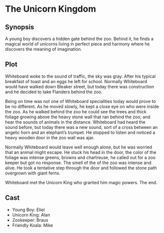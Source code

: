 # The Unicorn Kingdom

## Synopsis

A young boy discovers a hidden gate behind the zoo.
Behind it, he finds a magical world of unicorns living in perfect piece and harmony where he discovers the meaning of imagination.

## Plot

Whiteboard woke to the sound of traffic, the sky was gray.
After his typical breakfast of toast and an eggs he left for school.
Normally Whiteboard would have walked down Bleaker street, but today there was construction and he decided to take Flanders behind the zoo.

Being on time was not one of Whiteboard specialities today would prove to be no different.
As he moved slowly, he kept a close eye on who were inside the zoo.
As he walked behind the zoo he could see the trees and thick foliage growing above the heavy stone wall that ran behind the zoo; and hear the sounds of animals in the distance.
Whiteboard had heard the sound before, but today there was a new sound, sort of a cross between an angelic horn and an elephant’s trumpet.
He stopped to listen and noticed a heavy wooden door in the zoo wall was ajar.

Normally Whiteboard would leave well enough alone, but he was worried that an animal might escape.
He stuck his head in the door, the color of the foliage was intense greens, browns and chartreuse, he called out for a zoo keeper but got no response.
The smell of the of the zoo was intense and alive.
He took a tentative step through the door and followed the stone path overgrown with giant ferns.

Whiteboard met the Unicorn King who granted him magic powers.
The end.

## Cast

* Young Boy: Eliel
* Unicorn King: Alan
* Zookeeper: Braus
* Friendly Koala: Mike
